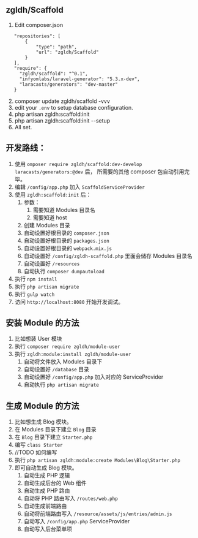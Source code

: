 ## zgldh/Scaffold

1. Edit composer.json
 ```
    "repositories": [
        {
            "type": "path",
            "url": "zgldh/Scaffold"
        }
    ],
    "require": {
      "zgldh/scaffold": "^0.1",
      "infyomlabs/laravel-generator": "5.3.x-dev",
      "laracasts/generators": "dev-master"
    }
 ```
2. composer update zgldh/scaffold -vvv
3. edit your `.env` to setup database configuration. 
2. php artisan zgldh:scaffold:init
2. php artisan zgldh:scaffold:init --setup
4. All set.


## 开发路线：

1. 使用 `omposer require zgldh/scaffold:dev-develop laracasts/generators:@dev` 后， 所需要的其他 composer
 包自动引用完毕。
2. 编辑 `/config/app.php` 加入 `ScaffoldServiceProvider`
3. 使用 `zgldh:scaffold:init` 后：
    1. 参数：
        1. 需要知道 Modules 目录名
        2. 需要知道 host    
    1. 创建 Modules 目录
    2. 自动设置好根目录的 `composer.json`
    3. 自动设置好根目录的 `packages.json` 
    4. 自动设置好根目录的 `webpack.mix.js`
    5. 自动设置好 `/config/zgldh-scaffold.php` 里面会储存 Modules 目录名
    6. 自动设置好 `/resources`
    7. 自动执行 `composer dumpautoload`
5. 执行 `npm install`
6. 执行 `php artisan migrate`
7. 执行 `gulp watch`
8. 访问 `http://localhost:8080` 开始开发调试。

## 安装 Module 的方法

1. 比如想装 User 模块
2. 执行 `composer require zgldh/module-user`
3. 执行  `zgldh:module:install zgldh/module-user`
    1. 自动将文件放入 Modules 目录下
    2. 自动设置好 `/database` 目录
    3. 自动设置好 `/config/app.php` 加入对应的 ServiceProvider
    4. 自动执行 `php artisan migrate`
    
## 生成 Module 的方法

1. 比如想生成 Blog 模块。
2. 在 Modules 目录下建立 `Blog` 目录
3. 在 `Blog` 目录下建立 `Starter.php`
4. 编写 `class Starter` 
5. //TODO 如何编写
6. 执行 `php artisan zgldh:module:create Modules\Blog\Starter.php`
7. 即可自动生成 Blog 模块。
    1. 自动生成 PHP 逻辑
    2. 自动生成后台的 Web 组件
    3. 自动生成 PHP 路由
    4. 自动将 PHP 路由写入 `/routes/web.php` 
    5. 自动生成前端路由
    6. 自动将前端路由写入 `/resource/assets/js/entries/admin.js`
    7. 自动写入 `/config/app.php` ServiceProvider
    8. 自动写入后台菜单项